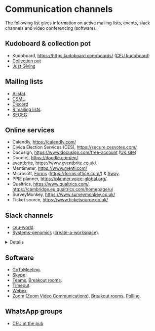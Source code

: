 # Communication channels

The following list gives information on active mailing lists, events, slack channels and video conferencing (software).

## Kudoboard & collection pot

* Kudoboard, <https://https.kudoboard.com/boards/> ([CEU kudoboard](https://ceu2.kudoboard.com/))
* [Collection pot](https://www.collectionpot.com/)
* [Just Giving](https://www.justgiving.com/)

## Mailing lists

* [Allstat](https://www.jiscmail.ac.uk/cgi-bin/webadmin?A0=ALLSTAT).
* [CSML](http://www.mailinglists.ucl.ac.uk/mailman/listinfo/csml).
* [Discord](https://packt.link/MLwPyTorch)
* [R mailing lists](https://www.r-project.org/mail.html).
* [SEGEG](https://mailman.kcl.ac.uk/mailman/listinfo/segeg).

## Online services

* Calendly, <https://calendly.com/>
* Civica Election Services (CES), <https://secure.cesvotes.com/>
* Docusign, <https://www.docusign.com/free-account> ([UK site](https://www.docusign.com/en-gb))
* Doodle], <https://doodle.com/en/>.
* eventbrite, <https://www.eventbrite.co.uk/>.
* Mentimeter, <https://www.menti.com/>
* Microsoft, [Forms](https://www.microsoft.com/en-gb/microsoft-365/online-surveys-polls-quizzes) (<https://forms.office.com/>) & [Sway](https://sway.office.com/).
* PPIE planner, <https://planner.voice-global.org/>.
* Qualtrics, <https://www.qualtrics.com/>, <https://cambridge.eu.qualtrics.com/homepage/ui>
* SurveyMonkey, <https://www.surveymonkey.co.uk/>
* Ticket source, <https://www.ticketsource.co.uk/>

## Slack channels

* [ceu-world](https://ceu-world.slack.com/).
* [Systems-genomics](https://systems-genomics.slack.com/) ([create-a-workspace](https://slack.com/intl/en-in/help/articles/206845317-Create-a-Slack-workspace)).

<details>
Outside the time-window marker:

From `+ Add a bookmark`, Inspect, Search for `c-message_kit__hidden_message_blur`, Attributes, Edit Attribute `data-qa`.
</details>

## Software

* [GoToMeeting](https://www.gotomeeting.com).
* [Skype](https://www.skype.com/en/).
* [Teams](https://products.office.com/en-gb/microsoft-teams/download-app), [Breakout rooms](https://myteamsday.com/2020/04/17/breakoutrooms-in-teams/).
* [Timeout](https://timeout.srcf.net).
* [Webex](https://cart.webex.com/sign-up).
* [Zoom](https://zoom.us/) ([Zoom Video Communications](https://en.wikipedia.org/wiki/Zoom_Video_Communications)), [Breakout rooms](https://support.zoom.us/hc/en-us/articles/206476093-Enabling-breakout-rooms), [Polling](https://blog.zoom.us/wordpress/2016/09/20/3-ways-to-use-polls-in-meetings/).

## WhatsApp groups

* [CEU at the pub](https://chat.whatsapp.com/E8vDwCmn4inKuAG4MpRU5D)
